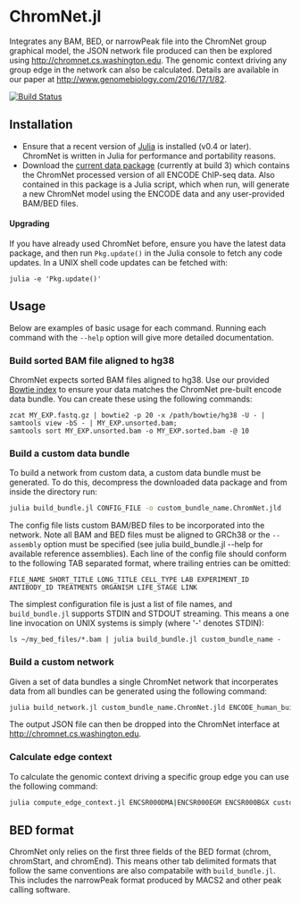 
# ChromNet.jl

Integrates any BAM, BED, or narrowPeak file into the ChromNet group graphical model, the JSON network file produced can then be explored using http://chromnet.cs.washington.edu. The genomic context driving any group edge in the network can also be calculated. Details are available in our paper at http://www.genomebiology.com/2016/17/1/82.

[![Build Status](https://travis-ci.org/slundberg/ChromNet.jl.svg?branch=master)](https://travis-ci.org/slundberg/ChromNet.jl)


## Installation

- Ensure that a recent version of [Julia](http://www.julialang.com/downloads/) is installed (v0.4 or later). ChromNet is written in Julia for performance and portability reasons.
- Download the [current data package](https://drive.google.com/uc?export=download&id=0B8QcnMD1YRTXRnJFVy1BSkw0bW8) (currently at build 3) which contains the ChromNet processed version of all ENCODE ChIP-seq data. Also contained in this package is a Julia script, which when run, will generate a new ChromNet model using the ENCODE data and any user-provided BAM/BED files.

#### Upgrading
If you have already used ChromNet before, ensure you have the latest data package, and then run `Pkg.update()` in the Julia console to fetch any code updates. In a UNIX shell code updates can be fetched with:
```shell
julia -e 'Pkg.update()'
```

## Usage

Below are examples of basic usage for each command. Running each command with the `--help` option will give more detailed documentation.

### Build sorted BAM file aligned to hg38

ChromNet expects sorted BAM files aligned to hg38. Use our provided [Bowtie index](https://drive.google.com/open?id=0B8QcnMD1YRTXSzVCUEhYMFREXzQ) to ensure your data matches the ChromNet pre-built encode data bundle. You can create these using the following commands:

```shell
zcat MY_EXP.fastq.gz | bowtie2 -p 20 -x /path/bowtie/hg38 -U - | samtools view -bS - | MY_EXP.unsorted.bam;
samtools sort MY_EXP.unsorted.bam -o MY_EXP.sorted.bam -@ 10
```

### Build a custom data bundle

To build a network from custom data, a custom data bundle must be generated. To do this, decompress the downloaded data package and from inside the directory run:

```bash
julia build_bundle.jl CONFIG_FILE -o custom_bundle_name.ChromNet.jld
```

The config file lists custom BAM/BED files to be incorporated into the network. Note all BAM and BED files must be aligned to GRCh38 or the `--assembly` option must be specified (see julia build_bundle.jl --help for available reference assemblies). Each line of the config file should conform to the following TAB separated format, where trailing entries can be omitted:

```
FILE_NAME SHORT_TITLE LONG_TITLE CELL_TYPE LAB EXPERIMENT_ID ANTIBODY_ID TREATMENTS ORGANISM LIFE_STAGE LINK
```

The simplest configuration file is just a list of file names, and `build_bundle.jl` supports STDIN and STDOUT streaming. This means a one line invocation on UNIX systems is simply (where '-' denotes STDIN):

```shell
ls ~/my_bed_files/*.bam | julia build_bundle.jl custom_bundle_name -
```

### Build a custom network

Given a set of data bundles a single ChromNet network that incorperates data from all bundles can be generated using the following command:

```bash
julia build_network.jl custom_bundle_name.ChromNet.jld ENCODE_human_build3.ChromNet.jld > network.json
```

The output JSON file can then be dropped into the ChromNet interface at http://chromnet.cs.washington.edu.

### Calculate edge context

To calculate the genomic context driving a specific group edge you can use the following command:

```bash
julia compute_edge_context.jl ENCSR000DMA|ENCSR000EGM ENCSR000BGX custom_bundle_name.ChromNet.jld ENCODE_human_build3.ChromNet.jld > out.bed
```

## BED format

ChromNet only relies on the first three fields of the BED format (chrom, chromStart, and chromEnd). This means other tab delimited formats that follow the same conventions are also compatabile with `build_bundle.jl`. This includes the narrowPeak format produced by MACS2 and other peak calling software.
